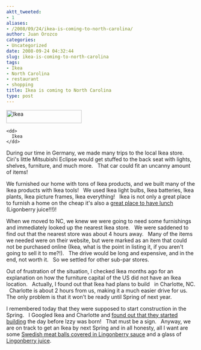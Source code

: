```yaml
---
aktt_tweeted:
- 1
aliases:
- /2008/09/24/ikea-is-coming-to-north-carolina/
author: Juan Orozco
categories:
- Uncategorized
date: 2008-09-24 04:32:44
slug: ikea-is-coming-to-north-carolina
tags:
- Ikea
- North Carolina
- restaurant
- shopping
title: Ikea is coming to North Carolina
type: post
---
```


<div class="mceTemp" style="text-align:left;">
  <dl>
    <dt>
      <a href="http://www.ikea.com/us/en/"><img class="size-medium wp-image-712" title="ikea" src="https://i0.wp.com/guamaso.com/wp-content/uploads/2008/09/ikea.gif?resize=200%2C35" alt="Ikea" width="200" height="35" data-recalc-dims="1" /></a>
    </dt>
    
    <dd>
      Ikea
    </dd>
  </dl>
</div>

<p style="text-align:left;">
  During our time in Germany, we made many trips to the local Ikea store.   Ciri's little Mitsubishi Eclipse would get stuffed to the back seat with lights, shelves, furniture, and much more.   That car could fit an uncanny amount of items!
</p>

<p style="text-align:left;">
  We furnished our home with tons of Ikea products, and we built many of the Ikea products with Ikea tools!   We used Ikea light bulbs, Ikea batteries, Ikea plants, Ikea picture frames, Ikea everything!   Ikea is not only a great place to furnish a home on the cheap it's also a <a href="http://www.ikea.com/webapp/wcs/stores/servlet/IkeaNearYouView?storeId=12&catalogId=11001&langId=-1&StoreName=localfood" target="_blank" rel="noopener noreferrer">great place to have lunch</a> (Ligonberry juice!!!)!
</p>

<p style="text-align:left;">
  When we moved to NC, we knew we were going to need some furnishings and immediately looked up the nearest Ikea store.   We were saddened to find out that the nearest store was about 4 hours away.   Many of the items we needed were on their website, but were marked as an item that could not be purchased online (Ikea, what is the point in listing it, if you aren't going to sell it to me?!).   The drive would be long and expensive, and in the end, not worth it.   So we settled for other sub-par stores.
</p>

<p style="text-align:left;">
  Out of frustration of the situation, I checked Ikea months ago for an explanation on how the furniture capital of the US did not have an Ikea location.   Actually, I found out that Ikea had plans to build   in Charlotte, NC.   Charlotte is about 2 hours from us, making it a much easier drive for us.   The only problem is that it won't be ready until Spring of next year.
</p>

<p style="text-align:left;">
  I remembered today that they were supposed to start construction in the Spring.   I Googled Ikea and Charlotte and <a href="http://www.bizjournals.com/charlotte/stories/2008/04/07/daily34.html" target="_blank" rel="noopener noreferrer">found out that they started building</a> the day before Izzy was born!   That must be a sign.   Anyway, we are on track to get an Ikea by next Spring and in all honesty, all I want are some <a href="http://www.ikea.com/webapp/wcs/stores/servlet/IkeaNearYouView?storeId=12&catalogId=11001&langId=-1&StoreName=localfood#2" target="_blank" rel="noopener noreferrer">Swedish meat balls covered in Lingonberry sauce</a> and a glass of<a href="http://saimaabeverages.com/eng/production/juice/lingonberry.html" target="_blank" rel="noopener noreferrer"> Lingonberry juice</a>.
</p>